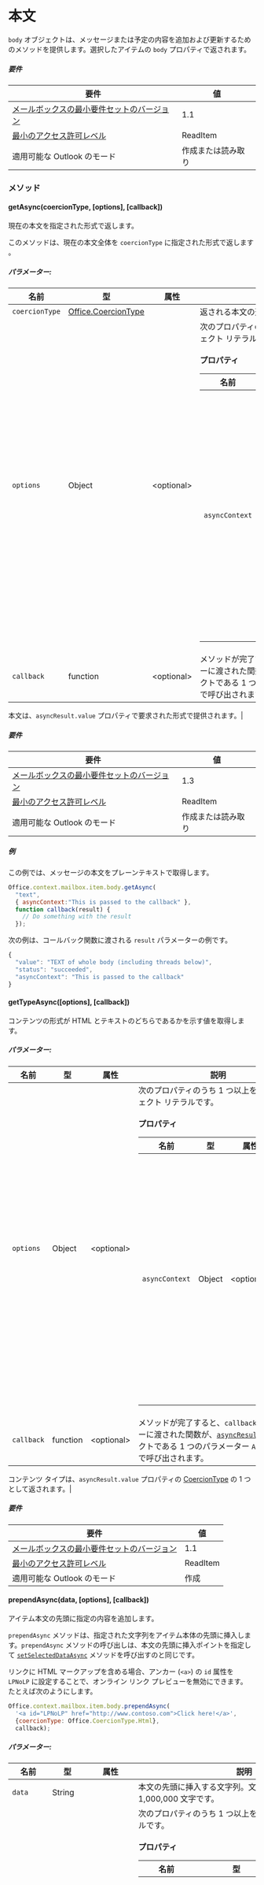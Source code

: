 ﻿

# 本文

`body` オブジェクトは、メッセージまたは予定の内容を追加および更新するためのメソッドを提供します。選択したアイテムの `body` プロパティで返されます。

##### 要件

|要件| 値|
|---|---|
|[メールボックスの最小要件セットのバージョン](./tutorial-api-requirement-sets.md)| 1.1|
|[最小のアクセス許可レベル](../../docs/outlook/understanding-outlook-add-in-permissions.md)| ReadItem|
|適用可能な Outlook のモード| 作成または読み取り|

### メソッド

####  getAsync(coercionType, [options], [callback])

現在の本文を指定された形式で返します。

このメソッドは、現在の本文全体を `coercionType` に指定された形式で返します 。

##### パラメーター:

|名前| 型| 属性| 説明|
|---|---|---|---|
|`coercionType`| [Office.CoercionType](Office.md#coerciontype-string)||返される本文の形式です。|
|`options`| Object| &lt;optional&gt;|次のプロパティのうち 1 つ以上を含むオブジェクト リテラルです。<br/><br/>**プロパティ**<br/><table class="nested-table"><thead><tr><th>名前</th><th>型</th><th>属性</th><th>説明</th></tr></thead><tbody><tr><td><code>asyncContext</code></td><td>Object</td><td>&lt;optional&gt;</td><td>開発者は、コールバック メソッドでアクセスしたい任意のオブジェクトを提供できます。</td></tr></tbody></table>|
|`callback`| function| &lt;optional&gt;|メソッドが完了すると、`callback` パラメーターに渡された関数が、[`asyncResult`](simple-types.md#asyncresult) オブジェクトである 1 つのパラメーター `AsyncResult` で呼び出されます。

本文は、`asyncResult.value` プロパティで要求された形式で提供されます。|

##### 要件

|要件| 値|
|---|---|
|[メールボックスの最小要件セットのバージョン](./tutorial-api-requirement-sets.md)| 1.3|
|[最小のアクセス許可レベル](../../docs/outlook/understanding-outlook-add-in-permissions.md)| ReadItem|
|適用可能な Outlook のモード| 作成または読み取り|

##### 例

この例では、メッセージの本文をプレーンテキストで取得します。

```js
Office.context.mailbox.item.body.getAsync(
  "text",
  { asyncContext:"This is passed to the callback" },
  function callback(result) {
    // Do something with the result
  });
```

次の例は、コールバック関数に渡される `result` パラメーターの例です。

```js
{
  "value": "TEXT of whole body (including threads below)",
  "status": "succeeded",
  "asyncContext": "This is passed to the callback"
}
```

####  getTypeAsync([options], [callback])

コンテンツの形式が HTML とテキストのどちらであるかを示す値を取得します。

##### パラメーター:

|名前| 型| 属性| 説明|
|---|---|---|---|
|`options`| Object| &lt;optional&gt;|次のプロパティのうち 1 つ以上を含むオブジェクト リテラルです。<br/><br/>**プロパティ**<br/><table class="nested-table"><thead><tr><th>名前</th><th>型</th><th>属性</th><th>説明</th></tr></thead><tbody><tr><td><code>asyncContext</code></td><td>Object</td><td>&lt;optional&gt;</td><td>開発者は、コールバック メソッドでアクセスしたい任意のオブジェクトを提供できます。</td></tr></tbody></table>|
|`callback`| function| &lt;optional&gt;|メソッドが完了すると、`callback` パラメーターに渡された関数が、[`asyncResult`](simple-types.md#asyncresult) オブジェクトである 1 つのパラメーター `AsyncResult` で呼び出されます。

コンテンツ タイプは、`asyncResult.value` プロパティの [CoercionType](Office.md#coerciontype-string) の 1 つとして返されます。|

##### 要件

|要件| 値|
|---|---|
|[メールボックスの最小要件セットのバージョン](./tutorial-api-requirement-sets.md)| 1.1|
|[最小のアクセス許可レベル](../../docs/outlook/understanding-outlook-add-in-permissions.md)| ReadItem|
|適用可能な Outlook のモード| 作成|
####  prependAsync(data, [options], [callback])

アイテム本文の先頭に指定の内容を追加します。

`prependAsync` メソッドは、指定された文字列をアイテム本体の先頭に挿入します。`prependAsync` メソッドの呼び出しは、本文の先頭に挿入ポイントを指定して [`setSelectedDataAsync`](#setselecteddataasync) メソッドを呼び出すのと同じです。

リンクに HTML マークアップを含める場合、アンカー (`<a>`) の `id` 属性を `LPNoLP` に設定することで、オンライン リンク プレビューを無効にできます。 たとえば次のようにします。

```js
Office.context.mailbox.item.body.prependAsync(
  '<a id="LPNoLP" href="http://www.contoso.com">Click here!</a>',
  {coercionType: Office.CoercionType.Html},
  callback);
```

##### パラメーター:

|名前| 型| 属性| 説明|
|---|---|---|---|
|`data`| String||本文の先頭に挿入する文字列。文字列の最大長は 1,000,000 文字です。|
|`options`| Object| &lt;optional&gt;|次のプロパティのうち 1 つ以上を含むオブジェクト リテラルです。<br/><br/>**プロパティ**<br/><table class="nested-table"><thead><tr><th>名前</th><th>型</th><th>属性</th><th>説明</th></tr></thead><tbody><tr><td><code>coercionType</code></td><td><a href="Office.md#coerciontype-string">Office.CoercionType</a></td><td>&lt;optional&gt;</td><td>本文の必要な形式です。<code>data</code> パラメーター内の文字列は、この形式に変換されます。</td></tr><tr><td><code>asyncContext</code></td><td>Object</td><td>&lt;optional&gt;</td><td>開発者は、コールバック メソッドでアクセスしたい任意のオブジェクトを提供できます。</td></tr></tbody></table>|
|`callback`| function| &lt;optional&gt;|メソッドが完了すると、`callback` パラメーターに渡された関数が、[`asyncResult`](simple-types.md#asyncresult) オブジェクトである 1 つのパラメーター `AsyncResult` で呼び出されます。 <br/>検出されたすべてのエラーは `asyncResult.error` プロパティに表示されます。<br/><table class="nested-table"><thead><tr><th>エラー コード</th><th>説明</th></tr></thead><tbody><tr><td><code>DataExceedsMaximumSize</code></td><td><code>data</code> パラメーターは 1,000,000 文字よりも長くなっています。</td></tr></tbody></table>|

##### 要件

|要件| 値|
|---|---|
|[メールボックスの最小要件セットのバージョン](./tutorial-api-requirement-sets.md)| 1.1|
|[最小限のアクセス許可レベル](../../docs/outlook/understanding-outlook-add-in-permissions.md)| ReadWriteItem|
|適用可能な Outlook のモード| 作成|
####  setAsync(data, [options], [callback])

本文全体を指定されたテキストに置換します。

`setAsync` メソッドは、項目の既存の本文を指定の文字列に置換します。または、エディターでテキストを選択する場合には、選択したテキストを置換します。

リンクに HTML マークアップを含める場合、アンカー (`<a>`) の `id` 属性を `LPNoLP` に設定することで、オンライン リンク プレビューを無効にできます。 たとえば次のようにします。

```js
Office.context.mailbox.item.body.setAsync(
  '<a id="LPNoLP" href="http://www.contoso.com">Click here!</a>',
  {coercionType: Office.CoercionType.Html},
  callback);
```

##### パラメーター:

|名前| 型| 属性| 説明|
|---|---|---|---|
|`data`| String||既存の本文を置換する文字列。文字列の長さは 1,000,000 文字までに制限されています。|
|`options`| Object| &lt;optional&gt;|次のプロパティのうち 1 つ以上を含むオブジェクト リテラルです。<br/><br/>**プロパティ**<br/><table class="nested-table"><thead><tr><th>名前</th><th>型</th><th>属性</th><th>説明</th></tr></thead><tbody><tr><td><code>coercionType</code></td><td><a href="Office.md#coerciontype-string">Office.CoercionType</a></td><td>&lt;optional&gt;</td><td>本文の必要な形式です。<code>data</code> パラメーター内の文字列は、この形式に変換されます。</td></tr><tr><td><code>asyncContext</code></td><td>Object</td><td>&lt;optional&gt;</td><td>開発者は、コールバック メソッドでアクセスしたい任意のオブジェクトを提供できます。</td></tr></tbody></table>|
|`callback`| function| &lt;optional&gt;|メソッドが完了すると、`callback` パラメーターに渡された関数が、[`asyncResult`](simple-types.md#asyncresult) オブジェクトである 1 つのパラメーター `AsyncResult` で呼び出されます。 <br/>検出されたすべてのエラーは `asyncResult.error` プロパティに表示されます。<br/><table class="nested-table"><thead><tr><th>エラー コード</th><th>説明</th></tr></thead><tbody><tr><td><code>DataExceedsMaximumSize</code></td><td><code>data</code> パラメーターは 1,000,000 文字より長くなっています。</td></tr><tr><td><code>InvalidFormatError</code></td><td><code>options.coercionType</code> パラメーターは <code>Office.CoercionType.Html</code> に設定されており、メッセージ本文はプレーンテキストです。</td></tr></tbody></table>|

##### 要件

|要件| 値|
|---|---|
|[メールボックスの最小要件セットのバージョン](./tutorial-api-requirement-sets.md)| 1.3|
|[最小のアクセス許可レベル](../../docs/outlook/understanding-outlook-add-in-permissions.md)| ReadWriteItem|
|適用可能な Outlook のモード| 作成|

##### 例

次の例は、本体を HTML コンテンツで置き換えます。

```js
Office.context.mailbox.item.body.setAsync(
  "<b>(replaces all body, including threads you are replying to that may be on the bottom)</b>",
  { coercionType:"html", asyncContext:"This is passed to the callback" },
  function callback(result) {
    // Process the result
  });
```

次の例は、コールバック関数に渡される `result` パラメーターの例です。

```js
{
  "value":null,
  "status":"succeeded",
  "asyncContext":"This is passed to the callback"
}
```

####  setSelectedDataAsync(data, [options], [callback])

本文の選択部分を、指定のテキストに置き換えます。

`setSelectedDataAsync` メソッドは、アイテムの本文のカーソル位置に指定された文字列を挿入します。また、エディターでテキストが選択されている場合は、選択されたテキストを置換します。アイテムの本文中にカーソルが存在しないか、UI でアイテムの本文がフォーカスを喪失している場合、文字列は本文の先頭に挿入されます。

リンクに HTML マークアップを含める場合、アンカー (`<a>`) の `id` 属性を `LPNoLP` に設定することで、オンライン リンク プレビューを無効にできます。 たとえば次のようにします。

```js
Office.context.mailbox.item.body.setSelectedDataAsync(
  '<a id="LPNoLP" href="http://www.contoso.com">Click here!</a>',
  {coercionType: Office.CoercionType.Html},
  callback);
```

##### パラメーター:

|名前| 型| 属性| 説明|
|---|---|---|---|
|`data`| String||本文に挿入する文字列。文字列の最大長は 1,000,000 文字です。|
|`options`| Object| &lt;optional&gt;|次のプロパティのうち 1 つ以上を含むオブジェクト リテラルです。<br/><br/>**プロパティ**<br/><table class="nested-table"><thead><tr><th>名前</th><th>型</th><th>属性</th><th>説明</th></tr></thead><tbody><tr><td><code>coercionType</code></td><td><a href="Office.md#coerciontype-string">Office.CoercionType</a></td><td>&lt;optional&gt;</td><td>本文の必要な形式です。<code>data</code> パラメーター内の文字列は、この形式に変換されます。</td></tr><tr><td><code>asyncContext</code></td><td>Object</td><td>&lt;optional&gt;</td><td>開発者は、コールバック メソッドでアクセスしたい任意のオブジェクトを提供できます。</td></tr></tbody></table>|
|`callback`| function| &lt;optional&gt;|メソッドが完了すると、`callback` パラメーターに渡された関数が、[`asyncResult`](simple-types.md#asyncresult) オブジェクトである 1 つのパラメーター `AsyncResult` で呼び出されます。 <br/>検出されたすべてのエラーは `asyncResult.error` プロパティに表示されます。<br/><table class="nested-table"><thead><tr><th>エラー コード</th><th>説明</th></tr></thead><tbody><tr><td><code>DataExceedsMaximumSize</code></td><td><code>data</code> パラメーターは 1,000,000 文字より長くなっています。</td></tr><tr><td><code>InvalidFormatError</code></td><td>本文の種類は HTML に設定されており、データ パラメーターにはプレーンテキストが含まれます。</td></tr></tbody></table>|

##### 要件

|要件| 値|
|---|---|
|[メールボックスの最小要件セットのバージョン](./tutorial-api-requirement-sets.md)| 1.1|
|[最小限のアクセス許可レベル](../../docs/outlook/understanding-outlook-add-in-permissions.md)| ReadWriteItem|
|適用可能な Outlook のモード| 作成|
